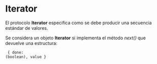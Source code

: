 # Iterator
El protocolo __Iterator__ especifica como se debe producir una secuencia estándar de valores.

Se considera un objeto __Iterator__ si implementa el método _next()_ que devuelve una estructura:
<code><pre>
 {
   done: (boolean),
   value
 }
 </pre></code>
